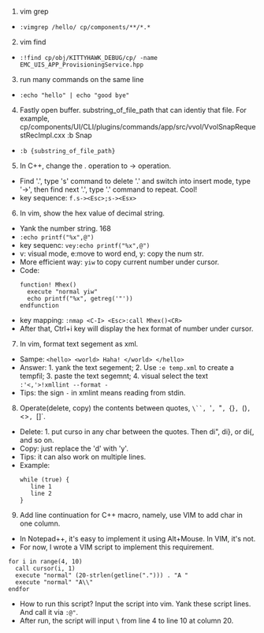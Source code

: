 1. vim grep
* `:vimgrep /hello/ cp/components/**/*.*`

2. vim find
* `:!find cp/obj/KITTYHAWK_DEBUG/cp/ -name EMC_UIS_APP_ProvisioningService.hpp`

3. run many commands on the same line
* `:echo "hello" | echo "good bye"`

4. Fastly open buffer. substring\_of\_file\_path that can identiy that file. For example, cp/components/UI/CLI/plugins/commands/app/src/vvol/VvolSnapRequestRecImpl.cxx :b Snap
* `:b {substring_of_file_path}`

5. In C++, change the . operation to -> operation.
* Find '.', type 's' command to delete '.' and switch into insert mode, type '->', then find next '.', type '.' command to repeat. Cool!
* key sequence: `f.s-><Esc>;s-><Esx>`

6. In vim, show the hex value of decimal string.
* Yank the number string.  168 
* `:echo printf("%x",@")`
* key sequenc: `vey:echo printf("%x",@")`
* v: visual mode, e:move to word end, y: copy the num str.
* More efficient way: `yiw` to copy current number under cursor.
* Code:
  ```text
  function! Mhex()
    execute "normal yiw"
    echo printf("%x", getreg('"'))
  endfunction
  ```
* key mapping: `:nmap <C-I> <Esc>:call Mhex()<CR>`
* After that, Ctrl+i key will display the hex format of number under cursor.



7. In vim, format text segement as xml.
* Sampe: `<hello> <world> Haha! </world> </hello>`
* Answer: 1. yank the text segement; 2. Use `:e temp.xml` to create a tempfil; 3. paste the text segemnt; 4. visual select the text `:'<,'>!xmllint --format -`
* Tips: the sign `-` in xmlint means reading from stdin.

8. Operate(delete, copy)  the contents between quotes, `\``, `'`, `"`, `{}`, `()`, `<>`, `[]`.
* Delete: 1. put curso in any char between the quotes. Then di", di}, or di{, and so on.
* Copy: just replace the 'd' with 'y'.
* Tips: it can also work on multiple lines.
* Example:
    ```text
    while (true) {
       line 1
       line 2
    }
    ```

9. Add line continuation for C++ macro, namely, use VIM to add char in one column.
* In Notepad++, it's easy to implement it using Alt+Mouse. In VIM, it's not.
* For now, I wrote a VIM script to implement this requirement.

```text
for i in range(4, 10)
  call cursor(i, 1)
  execute "normal" (20-strlen(getline("."))) . "A "
  execute "normal" "A\\"
endfor
```
* How to run this script? Input the script into vim. Yank these script lines. And call it via `:@"`.
* After run, the script will input `\` from line 4 to line 10 at column 20.

